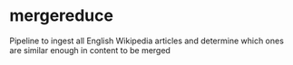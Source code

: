 # mergereduce
Pipeline to ingest all English Wikipedia articles and determine which ones are similar enough in content to be merged
